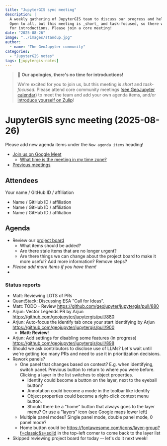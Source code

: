 ```yaml
---
title: "JupyterGIS sync meeting"
description: |
  A weekly gathering of JupyterGIS team to discuss our progress and help each other out.
  Open to all, but this meeting is _short_ and task-focused, so there will not be time
  for introductions. Please join a core meeting!
date: "2025-08-26"
image: "../images/standup.jpg"
author:
  - name: "The GeoJupyter community"
categories:
  - "JupyterGIS notes"
tags: [jupytergis-notes]
---
```


> :pray: **Our apologies, there's no time for introductions!**
>
> We're excited for you to join us, but this meeting is _short_ and _task-focused_.
> Please attend core community meetings
> ([see GeoJupyter calendar](https://geojupyter.org/calendar))
> to meet the team and add your own agenda items, and/or
> [introduce yourself on  Zulip](https://jupyter.zulipchat.com/#narrow/channel/471314-geojupyter/topic/Welcome)!

# JupyterGIS sync meeting (2025-08-26)

Please add new agenda items under the `New agenda items` heading!

- [Join us on Google Meet](https://meet.google.com/zhk-vygf-gke)
  - [What time is the meeting in my time zone?](https://dateful.com/convert/utc?t=3pm)
- [Previous meetings](https://compass.geojupyter.org/meeting-notes/)


## Attendees

Your name / GitHub ID / affiliation

* Name / GitHub ID / affiliation
* Name / GitHub ID / affiliation
* Name / GitHub ID / affiliation


## Agenda

* Review our [project board](https://github.com/orgs/geojupyter/projects/2)
  * What items should be added?
  * Are there stale items that are no longer urgent?
  * Are there things we can change about the project board to make it more useful? Add
    more information? Remove steps?
* _Please add more items if you have them!_
*


### Status reports

* Matt: Reviewing LOTS of PRs
* QuantStack: Discussing ESA "Call for Ideas".
* Matt: TODO - Review https://github.com/geojupyter/jupytergis/pull/880
* Arjun: Vector Legends PR by Arjun https://github.com/geojupyter/jupytergis/pull/880
* Arjun: Auto-focus the identify tab once your start identifying by Arjun https://github.com/geojupyter/jupytergis/pull/900
    * **Matt: Review**!
* Arjun: Add settings for disabling some features (in progress) https://github.com/geojupyter/jupytergis/pull/898
* Should we ask contributors to disclose use of LLMs? Let's wait until we're getting too many PRs and need to use it in prioritization decisions.
* Rework panels?
    * One panel that changes based on context? E.g. when identifying, switch panel. Previous button to return to where you were before. Clicking a layer in the list switches to object properties.
        * Identify could become a button on the layer, next to the eyeball button?
        * Annotation could become a mode in the toolbar like identify
        * Object properties could become a right-click context menu button.
        * Should there be a "home" button that always goes to the layer menu? Or use a "layers" icon (see Google maps lower left)
    * Multiple panel modes? Single panel mode, double panel mode, 0 panel mode?
    * Home button could be https://fontawesome.com/icons/layer-group?f=classic&s=solid in the top-left corner to come back to the layer list
* Skipped reviewing project board for today -- let's do it next week!
